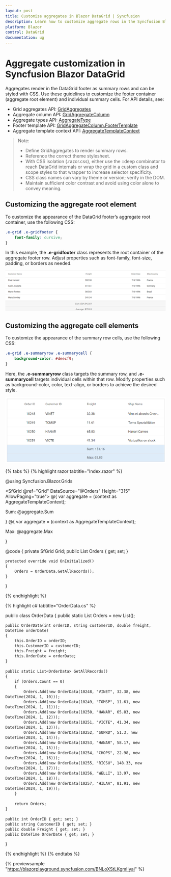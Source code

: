 ```yaml
---
layout: post
title: Customize aggregates in Blazor DataGrid | Syncfusion
description: Learn how to customize aggregate rows in the Syncfusion Blazor DataGrid using CSS, including footer containers and summary cells.
platform: Blazor
control: DataGrid
documentation: ug
---
```


# Aggregate customization in Syncfusion Blazor DataGrid

Aggregates render in the DataGrid footer as summary rows and can be styled with CSS. Use these guidelines to customize the footer container (aggregate root element) and individual summary cells. For API details, see:

- Grid aggregates API: [GridAggregates](https://help.syncfusion.com/cr/blazor/Syncfusion.Blazor.Grids.GridAggregates.html)
- Aggregate column API: [GridAggregateColumn](https://help.syncfusion.com/cr/blazor/Syncfusion.Blazor.Grids.GridAggregateColumn.html)
- Aggregate types API: [AggregateType](https://help.syncfusion.com/cr/blazor/Syncfusion.Blazor.Grids.AggregateType.html)
- Footer template API: [GridAggregateColumn.FooterTemplate](https://help.syncfusion.com/cr/blazor/Syncfusion.Blazor.Grids.GridAggregateColumn.html#Syncfusion_Blazor_Grids_GridAggregateColumn_FooterTemplate)
- Aggregate template context API: [AggregateTemplateContext](https://help.syncfusion.com/cr/blazor/Syncfusion.Blazor.Grids.AggregateTemplateContext.html)

> Note:
> - Define GridAggregates to render summary rows.
> - Reference the correct theme stylesheet.
> - With CSS isolation (.razor.css), either use the ::deep combinator to reach DataGrid internals or wrap the grid in a custom class and scope styles to that wrapper to increase selector specificity.
> - CSS class names can vary by theme or version; verify in the DOM.
> - Maintain sufficient color contrast and avoid using color alone to convey meaning.

## Customizing the aggregate root element

To customize the appearance of the DataGrid footer’s aggregate root container, use the following CSS:

```css
.e-grid .e-gridfooter {
    font-family: cursive;
}
```

In this example, the **.e-gridfooter** class represents the root container of the aggregate footer row. Adjust properties such as font-family, font-size, padding, or borders as needed.

![Blazor DataGrid aggregate footer root with custom font](../images/style-and-appearance/aggregate-root-element.png)

## Customizing the aggregate cell elements

To customize the appearance of the summary row cells, use the following CSS:

```css
.e-grid .e-summaryrow .e-summarycell {
    background-color: #deecf9;
}
```

Here, the **.e-summaryrow** class targets the summary row, and **.e-summarycell** targets individual cells within that row. Modify properties such as background-color, color, text-align, or borders to achieve the desired style.

![Blazor DataGrid aggregate summary cell with custom background color](../images/style-and-appearance/aggregate-cell-element.png)

{% tabs %}
{% highlight razor tabtitle="Index.razor" %}

@using Syncfusion.Blazor.Grids

<SfGrid @ref="Grid" DataSource="@Orders" Height="315" AllowPaging="true">
    <GridPageSettings PageSize="8"></GridPageSettings>
    <GridAggregates>
        <GridAggregate>
            <GridAggregateColumns>
                <GridAggregateColumn Field=@nameof(OrderData.Freight) Type="AggregateType.Sum" >
                    <FooterTemplate>
                        @{
                            var aggregate = (context as AggregateTemplateContext);
                            <div>
                                <p>Sum: @aggregate.Sum</p>
                            </div>
                        }
                    </FooterTemplate>
                </GridAggregateColumn>
            </GridAggregateColumns>
        </GridAggregate>
        <GridAggregate>
            <GridAggregateColumns>
                <GridAggregateColumn Field=@nameof(OrderData.Freight) Type="AggregateType.Max">
                    <FooterTemplate>
                        @{
                            var aggregate = (context as AggregateTemplateContext);
                            <div>
                                <p>Max: @aggregate.Max</p>
                            </div>
                        }
                    </FooterTemplate>
                </GridAggregateColumn>
            </GridAggregateColumns>
        </GridAggregate>
    </GridAggregates>
    <GridColumns>
        <GridColumn Field=@nameof(OrderData.OrderID) HeaderText="Order ID" TextAlign="Syncfusion.Blazor.Grids.TextAlign.Right" Width="140"></GridColumn>
        <GridColumn Field=@nameof(OrderData.CustomerID) HeaderText="Customer ID" Width="120"></GridColumn>
        <GridColumn Field=@nameof(OrderData.Freight) HeaderText="Freight" TextAlign="Syncfusion.Blazor.Grids.TextAlign.Right" Width="120"></GridColumn>
        <GridColumn Field=@nameof(OrderData.OrderDate) HeaderText="Order Date" Format="d" Width="100" TextAlign="Syncfusion.Blazor.Grids.TextAlign.Right"></GridColumn>
    </GridColumns>
</SfGrid>

<style>
    .e-grid .e-gridfooter {
        font-family: cursive;
    }
    .e-grid .e-summaryrow .e-summarycell {
        background-color: #deecf9;
    }
</style>

@code {
    private SfGrid<OrderData> Grid;
    public List<OrderData> Orders { get; set; }

    protected override void OnInitialized()
    {
        Orders = OrderData.GetAllRecords();
    }
}

{% endhighlight %}

{% highlight c# tabtitle="OrderData.cs" %}

public class OrderData
{
    public static List<OrderData> Orders = new List<OrderData>();

    public OrderData(int orderID, string customerID, double freight, DateTime orderDate)
    {
        this.OrderID = orderID;
        this.CustomerID = customerID;
        this.Freight = freight;
        this.OrderDate = orderDate;
    }

    public static List<OrderData> GetAllRecords()
    {
        if (Orders.Count == 0)
        {
            Orders.Add(new OrderData(10248, "VINET", 32.38, new DateTime(2024, 1, 10)));
            Orders.Add(new OrderData(10249, "TOMSP", 11.61, new DateTime(2024, 1, 11)));
            Orders.Add(new OrderData(10250, "HANAR", 65.83, new DateTime(2024, 1, 12)));
            Orders.Add(new OrderData(10251, "VICTE", 41.34, new DateTime(2024, 1, 13)));
            Orders.Add(new OrderData(10252, "SUPRD", 51.3, new DateTime(2024, 1, 14)));
            Orders.Add(new OrderData(10253, "HANAR", 58.17, new DateTime(2024, 1, 15)));
            Orders.Add(new OrderData(10254, "CHOPS", 22.98, new DateTime(2024, 1, 16)));
            Orders.Add(new OrderData(10255, "RICSU", 148.33, new DateTime(2024, 1, 17)));
            Orders.Add(new OrderData(10256, "WELLI", 13.97, new DateTime(2024, 1, 18)));
            Orders.Add(new OrderData(10257, "HILAA", 81.91, new DateTime(2024, 1, 19)));
        }

        return Orders;
    }

    public int OrderID { get; set; }
    public string CustomerID { get; set; }
    public double Freight { get; set; }
    public DateTime OrderDate { get; set; }
}

{% endhighlight %}
{% endtabs %}

{% previewsample "https://blazorplayground.syncfusion.com/BNLoXStLKgmIIyaI" %}
